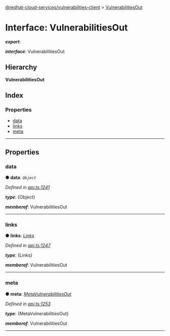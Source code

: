 [@redhat-cloud-services/vulnerabilities-client](../README.md) > [VulnerabilitiesOut](../interfaces/vulnerabilitiesout.md)

# Interface: VulnerabilitiesOut

*__export__*: 

*__interface__*: VulnerabilitiesOut

## Hierarchy

**VulnerabilitiesOut**

## Index

### Properties

* [data](vulnerabilitiesout.md#data)
* [links](vulnerabilitiesout.md#links)
* [meta](vulnerabilitiesout.md#meta)

---

## Properties

<a id="data"></a>

###  data

**● data**: *`Object`*

*Defined in [api.ts:1241](https://github.com/RedHatInsights/javascript-clients/blob/master/packages/vulnerabilities/api.ts#L1241)*

*__type__*: {Object}

*__memberof__*: VulnerabilitiesOut

___
<a id="links"></a>

###  links

**● links**: *[Links](links.md)*

*Defined in [api.ts:1247](https://github.com/RedHatInsights/javascript-clients/blob/master/packages/vulnerabilities/api.ts#L1247)*

*__type__*: {Links}

*__memberof__*: VulnerabilitiesOut

___
<a id="meta"></a>

###  meta

**● meta**: *[MetaVulnerabilitiesOut](metavulnerabilitiesout.md)*

*Defined in [api.ts:1253](https://github.com/RedHatInsights/javascript-clients/blob/master/packages/vulnerabilities/api.ts#L1253)*

*__type__*: {MetaVulnerabilitiesOut}

*__memberof__*: VulnerabilitiesOut

___

